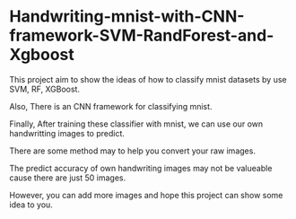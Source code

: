 # Handwriting-mnist-with-CNN-framework-SVM-RandForest-and-Xgboost


This project aim to show the ideas of how to classify mnist datasets by use SVM, RF, XGBoost.

Also, There is an CNN framework for classifying mnist.

Finally, After training these classifier with mnist, we can use our own handwritting images to predict. 

There are some method may to help you convert your raw images.

The predict accuracy of own handwriting images may not be valueable cause there are just 50 images.

However, you can add more images and hope this project can show some idea to you.


